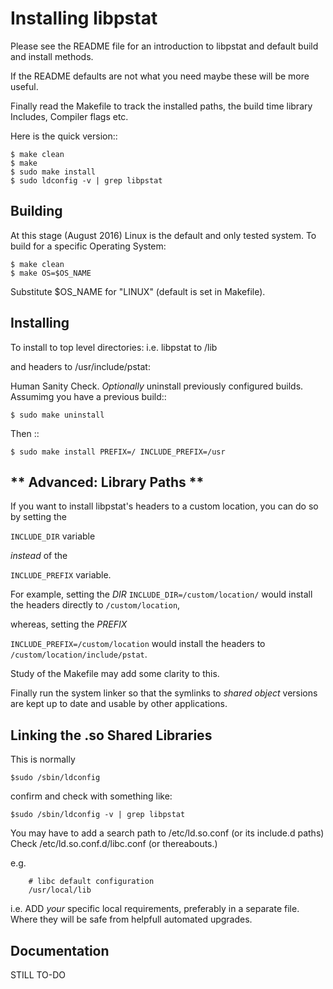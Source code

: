 Installing libpstat
===================

Please see the README file for an introduction to libpstat
and default build and install methods.

If the README defaults are not what you need maybe these will be more useful.

Finally read the Makefile to track the installed paths, the build time library Includes, Compiler flags etc.


Here is the quick version::

    $ make clean
    $ make
    $ sudo make install
    $ sudo ldconfig -v | grep libpstat


Building
--------

At this stage (August 2016) Linux is the default and only tested system.
To build for a specific Operating System:

    $ make clean
    $ make OS=$OS_NAME

Substitute $OS_NAME for "LINUX" (default is set in Makefile).


Installing
----------

To install to top level directories:
i.e. libpstat to /lib

and headers to /usr/include/pstat:

Human Sanity Check.
*Optionally* uninstall previously configured builds.
Assumimg you have a previous build::

    $ sudo make uninstall
	
Then ::

    $ sudo make install PREFIX=/ INCLUDE_PREFIX=/usr


** Advanced: Library Paths **
-----------------------------

If you want to install libpstat's headers to a custom location,
you can do so by setting the

`INCLUDE_DIR` variable

_instead_ of the

`INCLUDE_PREFIX` variable.

For example, setting the *DIR* 
`INCLUDE_DIR=/custom/location/`
would install the headers directly to `/custom/location`,

whereas, setting the *PREFIX* 

`INCLUDE_PREFIX=/custom/location`
would install the headers to `/custom/location/include/pstat`.

Study of the Makefile may add some clarity to this.

Finally run the system linker so that the symlinks 
to _shared object_ versions are kept up to date and usable by other applications.


Linking the .so Shared Libraries
--------------------------------

This is normally 

    $sudo /sbin/ldconfig 

confirm and check with something like:

    $sudo /sbin/ldconfig -v | grep libpstat

You may have to add a search path to /etc/ld.so.conf
(or its include.d paths) 
Check /etc/ld.so.conf.d/libc.conf
(or thereabouts.)

e.g.

```
    # libc default configuration
    /usr/local/lib

```

i.e. ADD _your_ specific local requirements, preferably in a separate file.
Where they will be safe from helpfull automated upgrades.


Documentation
--------------

STILL TO-DO
